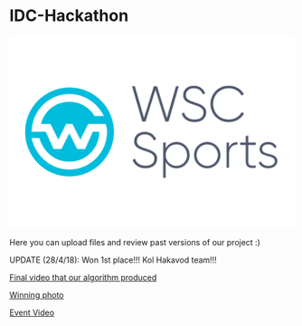 # IDC-Hackathon

![WSC Sports](wsc.png)

Here you can upload files and review past versions of our project :)


UPDATE (28/4/18): Won 1st place!!! Kol Hakavod team!!!

[Final video that our algorithm produced](https://www.youtube.com/watch?v=RqJijK0ShoU&feature=youtu.be)

[Winning photo](https://www.facebook.com/HackIDC/photos/ms.c.eJw9yMENACAIBMGODC4eQv~_NGUl0noPtUJmjLDxj0IF0Y4b~;yAKteuGogzjSLg20.bps.t.720063188/2076592589225493/?type=3&theater)

[Event Video](https://www.facebook.com/HackIDC/videos/2089314844619934)
